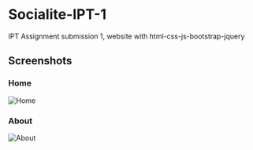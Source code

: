 # Socialite-IPT-1
IPT Assignment submission 1, website with html-css-js-bootstrap-jquery


## Screenshots

### Home
![Home](https://user-images.githubusercontent.com/33463845/97476632-741cad00-1970-11eb-9adf-b98405083008.png)
### About
![About](https://user-images.githubusercontent.com/33463845/97476140-e50f9500-196f-11eb-9276-72fffce34b04.png)

